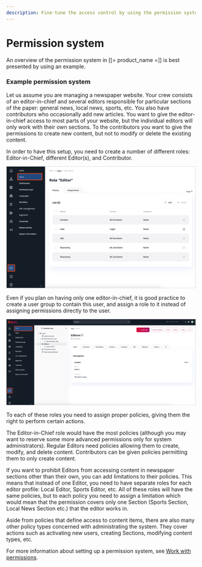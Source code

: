 ```yaml
---
description: Fine-tune the access control by using the permission system.
---
```


# Permission system

An overview of the permission system in [[= product_name =]] is best presented by using an example.

### Example permission system

Let us assume you are managing a newspaper website. Your crew consists of an editor-in-chief
and several editors responsible for particular sections of the paper: general news, local news, sports, etc.
You also have contributors who occasionally add new articles.
You want to give the editor-in-chief access to most parts of your website,
but the individual editors will only work with their own sections.
To the contributors you want to give the permissions to create new content, but not to modify or delete the existing content.

In order to have this setup, you need to create a number of different roles: Editor-in-Chief, different Editor(s), and Contributor.

![Editor role](img/role_details.png "Editor role")

Even if you plan on having only one editor-in-chief, it is good practice to create a user group to contain this user,
and assign a role to it instead of assigning permissions directly to the user.

![User groups](img/user_groups.png "User groups")

To each of these roles you need to assign proper policies, giving them the right to perform certain actions.

The Editor-in-Chief role would have the most policies (although you may want to reserve some more advanced permissions only for system administrators).
Regular Editors need policies allowing them to create, modify, and delete content.
Contributors can be given policies permitting them to only create content.

If you want to prohibit Editors from accessing content in newspaper sections other than their own, you can add limitations to their policies.
This means that instead of one Editor, you need to have separate roles for each editor profile:
Local Editor, Sports Editor, etc. All of these roles will have the same policies,
but to each policy you need to assign a limitation which would mean that the permission covers only one Section
(Sports Section, Local News Section etc.) that the editor works in.

Aside from policies that define access to content items, there are also many other policy types concerned with administrating the system.
They cover actions such as activating new users, creating Sections, modifying content types, etc.


For more information about setting up a permission system, see [Work with permissions](work_with_permissions.md).
